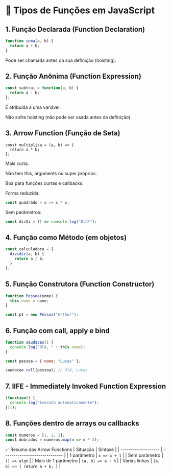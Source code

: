 # 📌 Tipos de Funções em JavaScript
## 1. Função Declarada (Function Declaration)
```js
function soma(a, b) {
  return a + b;
}
```
Pode ser chamada antes da sua definição (hoisting).

## 2. Função Anônima (Function Expression)
```js
const subtrai = function(a, b) {
  return a - b;
};
```
É atribuída a uma variável.

Não sofre hoisting (não pode ser usada antes da definição).

## 3. Arrow Function (Função de Seta)
```
const multiplica = (a, b) => {
  return a * b;
};
```
Mais curta.

Não tem this, arguments ou super próprios.

Boa para funções curtas e callbacks.

Forma reduzida:
```js
const quadrado = x => x * x;
```
Sem parâmetros:
```js
const dizOi = () => console.log("Olá!");
```
## 4. Função como Método (em objetos)
```js
const calculadora = {
  dividir(a, b) {
    return a / b;
  }
};
```
## 5. Função Construtora (Function Constructor)
```js
function Pessoa(nome) {
  this.nome = nome;
}

const p1 = new Pessoa("Arthur");
```
## 6. Função com call, apply e bind
```js
function saudacao() {
  console.log("Olá, " + this.nome);
}

const pessoa = { nome: "Lucas" };

saudacao.call(pessoa); // Olá, Lucas
```
## 7. IIFE - Immediately Invoked Function Expression
```js
(function() {
  console.log("Executa automaticamente");
})();
```
## 8. Funções dentro de arrays ou callbacks
```js
const numeros = [1, 2, 3];
const dobrados = numeros.map(n => n * 2);
```
✅ Resumo das Arrow Functions
| Situação            | Sintaxe                       |
| ------------------- | ----------------------------- |
| 1 parâmetro         | `x => x + 1`                  |
| Sem parâmetro       | `() => algo`                  |
| Mais de 1 parâmetro | `(a, b) => a + b`             |
| Várias linhas       | `(a, b) => { return a + b; }` |
